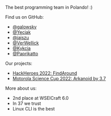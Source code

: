 The best programming team in Polando! :)

Find us on GitHub:
- [@galowsky](https://github.com/gal0wsky)
- [@Yeciak](https://github.com/yeciak)
- [@jajszu](https://github.com/jajszu)
- [@VerWellick](https://github.com/verwellick)
- [@Kykcia](https://github.com/kykcia)
- [@Paprikatto](https://github.com/Paprikatto)


Our projects:
- [HackHeroes 2022: FindAround](https://github.com/Sanfran-CISCO/findaround.git)
- [Motorola Science Cup 2022: Arkanoid by 3.7](https://github.com/3-7-Development/Arkanoid-by-3.7.git)


More about us:
- 2nd place at WSEICraft 6.0
- In 37 we trust
- Linux CLI is the best
